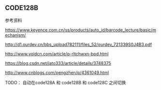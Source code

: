 ## CODE128B 

参考资料

https://www.keyence.com.cn/ss/products/auto_id/barcode_lecture/basic/mechanism/

http://d1.ourdev.cn/bbs_upload782111/files_52/ourdev_721339S0J4B3.pdf

http://www.voidcn.com/article/p-rltchwxn-bpd.html

https://blog.csdn.net/jato333/article/details/3748375

http://www.cnblogs.com/pengzhen/p/4361049.html

TODO： 自动在code128A 和 code128B 和 code128C 之间切换